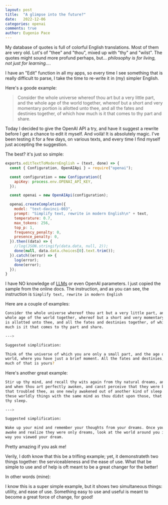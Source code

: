 ```yaml
---
layout: post
title:  "A glimpse into the future?"
date:   2022-12-06
categories: openai
comments: true
author: Eugenio Pace
---
```


My database of quotes is full of colorful English translations. Most of them are very old. Lot's of "thee" and "thou", mixed up with "thy" and "wilst". The quotes might sound more profund perhaps, but... _philosophy is for living, not just for learning..._.

I have an "Edit" function in all my apps, so every time I see something that is really difficult to parse, I take the time to re-write it in (my) simpler English. 

Here's a goode example:

> Consider the whole universe whereof thou art but a very little part, and the whole age of the world together, whereof but a short and very momentary portion is allotted unto thee, and all the fates and destinies together, of which how much is it that comes to thy part and share.

Today I decided to give the OpenAI API a try, and have it suggest a rewrite before I get a chance to edit it myself. And voilà! It is absolutely magic. I've been testing it for a few days, on various texts, and every time I find myself just accepting the suggestion.

The best? it's just so simple:

```js
exports.editTextToModernEnglish = (text, done) => {
  const { Configuration, OpenAIApi } = require("openai");

  const configuration = new Configuration({
    apiKey: process.env.OPENAI_API_KEY,
  });

  const openai = new OpenAIApi(configuration);

  openai.createCompletion({
    model: "text-davinci-003",
    prompt: "Simplify text, rewrite in modern English\n" + text,
    temperature: 0.7,
    max_tokens: 256,
    top_p: 1,
    frequency_penalty: 0,
    presence_penalty: 0,
  }).then((data) => {
    //log(JSON.stringify(data.data, null, 2));
    done(null, data.data.choices[0].text.trim());
  }).catch((error) => { 
    log(error); 
    done(error);
  });
}
```

I have NO knowledge of [LLMs](https://en.wikipedia.org/wiki/Wikipedia:Large_language_models) or even OpenAI parameters. I just copied the sample from the online docs. The instruction, and as you can see, the instruction is `Simplify text, rewrite in modern English`

Here are a couple of examples:

```sh
Consider the whole universe whereof thou art but a very little part, and the 
whole age of the world together, whereof but a short and very momentary portion 
is allotted unto thee, and all the fates and destinies together, of which how 
much is it that comes to thy part and share.

--->

Suggested simplification:

Think of the universe of which you are only a small part, and the age of the 
world, where you have just a brief moment. All the fates and destinies, how 
much of that is yours?
```

Here's another great example:


```sh
Stir up thy mind, and recall thy wits again from thy natural dreams, and visions,
and when thou art perfectly awoken, and canst perceive that they were butdreams 
that troubled thee, as one newly awakened out of another kind of sleep lookupon 
these worldly things with the same mind as thou didst upon those, that thousawest in 
thy sleep.

--->

Suggested simplification:

Wake up your mind and remember your thoughts from your dreams. Once you are fully 
awake and realize they were only dreams, look at the world around you in the same 
way you viewed your dream.
```

Pretty amazing if you ask me!

Verily, I doth know that this be a trifling example; yet, it demonstrateth two things together: the serviceableness and the ease of use. What that be simple to use and of help is oft meant to be a great changer for the better!

In other words (mine):

I know this is a super simple example, but it shows two simultaneous things: utility, and ease of use. Something easy to use and useful is meant to become a great force of change, for good!




